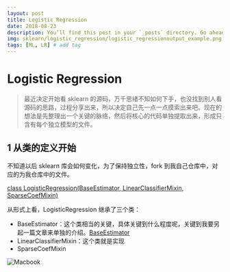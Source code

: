 ```yaml
---
layout: post
title: Logistic Regression
date: 2018-08-23
description: You’ll find this post in your `_posts` directory. Go ahead and edit it and re-build the site to see your changes. # Add post description (optional)
img: sklearn/logistic_regression/logistic_regressionoutput_example.png # Add image post (optional)
tags: [ML, LR] # add tag
---
```

# Logistic Regression

> 最近决定开始看 sklearn 的源码，万千思绪不知如何下手，也没找到别人看源码的思路，过程分享出来，所以决定自己先一点一点摸索出来吧。现在的想法是先整理出一个关键的脉络，然后将核心的代码单独提取出来，形成只含有每个独立模型的文件。

## 1 从类的定义开始 

不知道以后 sklearn 库会如何变化，为了保持独立性，fork 到我自己仓库中，对应的为我仓库中的文件。

[class LogisticRegression(BaseEstimator, LinearClassifierMixin, SparseCoefMixin)](https://github.com/calfchen/scikit-learn/blob/master/sklearn/linear_model/logistic.py#L965)

从形式上看，LogisticRegression 继承了三个类：

- BaseEstimator：这个类相当的关键，具体关键到什么程度呢，关键到我要另起一篇文章来单独的介绍。[BaseEstimator]()
- LinearClassifierMixin：这个类就是实现
- SparseCoefMixin

![Macbook]({{site.baseurl}}/assets/img/sklearn/logistic_regression/logistic_regressionoutput_example.png)